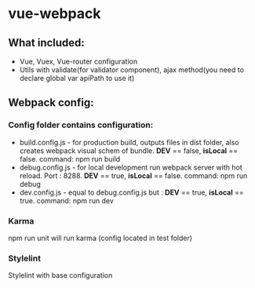 # vue-webpack

## What included:

- Vue, Vuex, Vue-router configuration
- Utils with validate(for validator component), ajax method(you need to declare global var apiPath to use it)

## Webpack config:

### Config folder contains configuration:

- build.config.js - for production build, outputs files in dist folder, also creates webpack visual schem of bundle. __DEV__ == false, __isLocal__ == false. command: npm run build
- debug.config.js - for local development run webpack server with hot reload. Port : 8288. __DEV__ == true, __isLocal__ == false. command: npm run debug
- dev.config.js - equal to debug.config.js but : __DEV__ == true, __isLocal__ == true. command: npm run dev

### Karma

npm run unit will run karma (config located in test folder)

### Stylelint

Stylelint with base configuration
